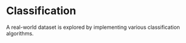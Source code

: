 # Classification
A real-world dataset is explored by implementing various classification algorithms.
